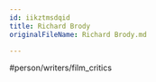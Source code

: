 ```yaml
---
id: iikztmsdqid
title: Richard Brody
originalFileName: Richard Brody.md

---
```


#person/writers/film\_critics
